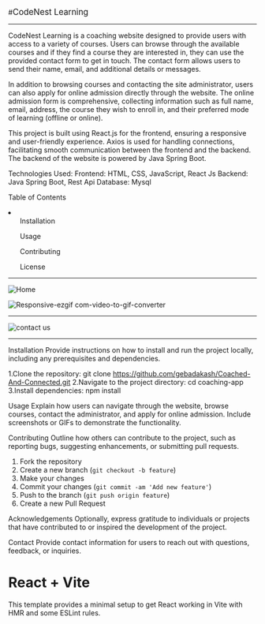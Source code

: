 #<span style="font-size:larger;">CodeNest Learning</span>
<hr>

CodeNest Learning is a coaching website designed to provide users with access to a variety of courses. Users can browse through the available courses and if they find a course they are interested in, they can use the provided contact form to get in touch. The contact form allows users to send their name, email, and additional details or messages.

In addition to browsing courses and contacting the site administrator, users can also apply for online admission directly through the website. The online admission form is comprehensive, collecting information such as full name, email, address, the course they wish to enroll in, and their preferred mode of learning (offline or online).

This project is built using React.js for the frontend, ensuring a responsive and user-friendly experience. Axios is used for handling connections, facilitating smooth communication between the frontend and the backend. The backend of the website is powered by Java Spring Boot.


Technologies Used:
Frontend: HTML, CSS, JavaScript, React Js
Backend: Java Spring Boot, Rest Api
Database: Mysql


Table of Contents
<li>
<ol>Installation</ol>
<ol>Usage</ol>
<ol>Contributing</ol>
<ol>License</ol>
</li>

<hr>


![Home](https://github.com/gebadakash/Coached-And-Connected/assets/137673292/c7576a24-3da9-48b9-b19c-304deb13458b)


![Responsive-ezgif com-video-to-gif-converter](https://github.com/gebadakash/Coached-And-Connected/assets/137673292/1ee46747-68e1-4130-9bab-686b21917d9d)


<hr>

![contact us](https://github.com/gebadakash/Coached-And-Connected/assets/137673292/fd17a7ac-96ff-49f2-83b0-59009c0434a4)

<hr>
Installation
Provide instructions on how to install and run the project locally, including any prerequisites and dependencies.

1.Clone the repository: git clone https://github.com/gebadakash/Coached-And-Connected.git
2.Navigate to the project directory: cd coaching-app
3.Install dependencies: npm install


Usage
Explain how users can navigate through the website, browse courses, contact the administrator, and apply for online admission. 
Include screenshots or GIFs to demonstrate the functionality.


Contributing
Outline how others can contribute to the project, such as reporting bugs, 
suggesting enhancements, or submitting pull requests.


1. Fork the repository
2. Create a new branch (`git checkout -b feature`)
3. Make your changes
4. Commit your changes (`git commit -am 'Add new feature'`)
5. Push to the branch (`git push origin feature`)
6. Create a new Pull Request


Acknowledgements
Optionally, express gratitude to individuals or projects that have contributed to or inspired the development of the project.

Contact
Provide contact information for users to reach out with questions, feedback, or inquiries.



# React + Vite

This template provides a minimal setup to get React working in Vite with HMR and some ESLint rules.
